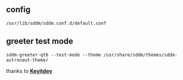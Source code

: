 ## config
```
/usr/lib/sddm/sddm.conf.d/default.conf
```
## greeter test mode
```
sddm-greeter-qt6 --test-mode --theme /usr/share/sddm/themes/sddm-astronaut-theme/
```
thanks to **[Keyitdev](https://github.com/keyitdev/sddm-astronaut-theme)**
